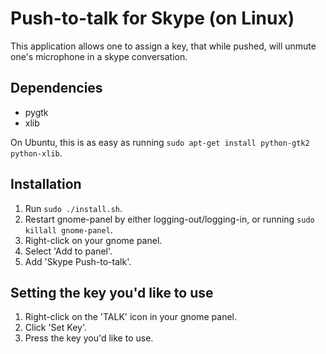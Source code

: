# Push-to-talk for Skype (on Linux)

This application allows one to assign a key, that while pushed, will unmute one's microphone in a skype conversation.

## Dependencies

 - pygtk
 - xlib

On Ubuntu, this is as easy as running ``sudo apt-get install python-gtk2 python-xlib``.

## Installation

 1. Run ``sudo ./install.sh``.
 2. Restart gnome-panel by either logging-out/logging-in, or running ``sudo killall gnome-panel``.
 3. Right-click on your gnome panel.
 4. Select 'Add to panel'.
 5. Add 'Skype Push-to-talk'.

## Setting the key you'd like to use

 1. Right-click on the 'TALK' icon in your gnome panel.
 2. Click 'Set Key'.
 3. Press the key you'd like to use.

